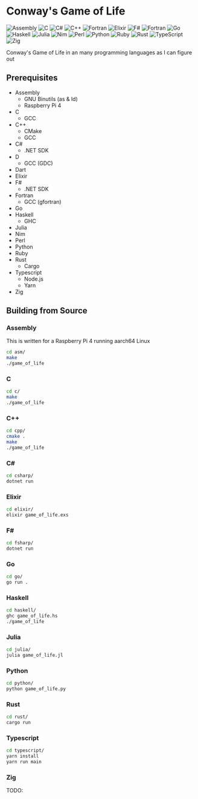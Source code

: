 # Conway's Game of Life

![Assembly](https://img.shields.io/badge/Assembly-black?style=for-the-badge&logo=arm&logoColor=white)
![C](https://img.shields.io/badge/c-%2300599C.svg?style=for-the-badge&logo=c&logoColor=white)
![C#](https://img.shields.io/badge/c%23-%23239120.svg?style=for-the-badge&logo=.net&logoColor=white)
![C++](https://img.shields.io/badge/c++-%2300599C.svg?style=for-the-badge&logo=c%2B%2B&logoColor=white)
![Fortran](https://img.shields.io/badge/D-AA0000.svg?style=for-the-badge&logo=d&logoColor=white)
![Elixir](https://img.shields.io/badge/elixir-%234B275F.svg?style=for-the-badge&logo=elixir&logoColor=white)
![F#](https://img.shields.io/badge/f%23-%23239120.svg?style=for-the-badge&logo=.net&logoColor=white)
![Fortran](https://img.shields.io/badge/Fortran-%23734F96.svg?style=for-the-badge&logo=fortran&logoColor=white)
![Go](https://img.shields.io/badge/go-%2300ADD8.svg?style=for-the-badge&logo=go&logoColor=white)
![Haskell](https://img.shields.io/badge/Haskell-5e5086?style=for-the-badge&logo=haskell&logoColor=white)
![Julia](https://img.shields.io/badge/-Julia-9558B2?style=for-the-badge&logo=julia&logoColor=white)
![Nim](https://img.shields.io/badge/nim-%23FFE953.svg?style=for-the-badge&logo=nim&logoColor=black)
![Perl](https://img.shields.io/badge/perl-%2339457E.svg?style=for-the-badge&logo=perl&logoColor=white)
![Python](https://img.shields.io/badge/python-3670A0?style=for-the-badge&logo=python&logoColor=ffdd54)
![Ruby](https://img.shields.io/badge/ruby-%23CC342D.svg?style=for-the-badge&logo=ruby&logoColor=white)
![Rust](https://img.shields.io/badge/rust-%23000000.svg?style=for-the-badge&logo=rust&logoColor=white)
![TypeScript](https://img.shields.io/badge/typescript-%23007ACC.svg?style=for-the-badge&logo=typescript&logoColor=white)
![Zig](https://img.shields.io/badge/Zig-%23F7A442.svg?style=for-the-badge&logo=zig&logoColor=black)

Conway's Game of Life in an many programming languages as I can figure out

## Prerequisites

- Assembly
  - GNU Binutils (as & ld)
  - Raspberry Pi 4
- C
  - GCC
- C++
  - CMake
  - GCC
- C#
  - .NET SDK
- D
  - GCC (GDC)
- Dart
- Elixir
- F#
  - .NET SDK
- Fortran
  - GCC (gfortran)
- Go
- Haskell
  - GHC
- Julia
- Nim
- Perl
- Python
- Ruby
- Rust
  - Cargo
- Typescript
  - Node.js
  - Yarn
- Zig

## Building from Source

### Assembly

This is written for a Raspberry Pi 4 running aarch64 Linux

```sh
cd asm/
make
./game_of_life
```

### C

```sh
cd c/
make
./game_of_life
```

### C++

```sh
cd cpp/
cmake .
make
./game_of_life
```

### C\#

```sh
cd csharp/
dotnet run
```

### Elixir

```sh
cd elixir/
elixir game_of_life.exs
```

### F\#

```sh
cd fsharp/
dotnet run
```

### Go

```sh
cd go/
go run .
```

### Haskell

```sh
cd haskell/
ghc game_of_life.hs
./game_of_life
```

### Julia

```sh
cd julia/
julia game_of_life.jl
```

### Python

```sh
cd python/
python game_of_life.py
```

### Rust

```sh
cd rust/
cargo run
```

### Typescript

```sh
cd typescript/
yarn install
yarn run main
```

### Zig

TODO:
